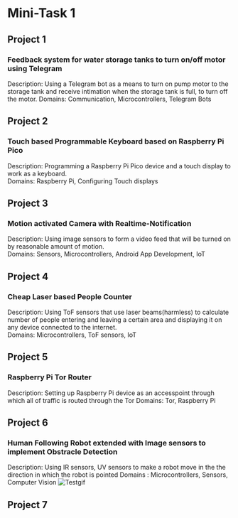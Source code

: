 # Mini-Task 1 # 
## Project 1 ## 
### Feedback system for water storage tanks to turn on/off motor using Telegram  
Description: Using a Telegram bot as a means to turn on pump motor to the storage tank and receive intimation when the storage tank is full, to turn off the motor.
Domains: Communication, Microcontrollers, Telegram Bots  
## Project 2 ##  
### Touch based Programmable Keyboard based on Raspberry Pi Pico
Description: Programming a Raspberry Pi Pico device and a touch display to work as a keyboard.  
Domains: Raspberry Pi, Configuring Touch displays  
## Project 3 ##  
### Motion activated Camera with Realtime-Notification  
Description: Using image sensors to form a video feed that will be turned on by reasonable amount of motion.     
Domains: Sensors, Microcontrollers, Android App Development, IoT
## Project 4 ##
### Cheap Laser based People Counter
Description: Using ToF sensors that use laser beams(harmless) to calculate number of people entering and leaving a certain area and displaying it on any device connected to the internet.  
Domains: Microcontrollers, ToF sensors, IoT  
## Project 5
### Raspberry Pi Tor Router
Description: Setting up Raspberry Pi device as an accesspoint through which all of traffic is routed through the Tor
Domains: Tor, Raspberry Pi
## Project 6
### Human Following Robot extended with Image sensors to implement Obstracle Detection
Description: Using IR sensors, UV sensors to make a robot move in the the direction in which the robot is pointed
Domains : Microcontrollers, Sensors, Computer Vision
![Testgif](https://user-images.githubusercontent.com/84671311/121174773-e7c45800-c877-11eb-8ed0-0f38b1a6d0d6.gif)
## Project 7
### 
